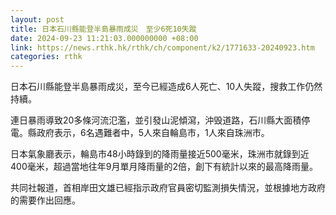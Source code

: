 ```yaml
---
layout: post
title: 日本石川縣能登半島暴雨成災　至少6死10失蹤
date: 2024-09-23 11:21:03.000000000 +08:00
link: https://news.rthk.hk/rthk/ch/component/k2/1771633-20240923.htm
categories: rthk
---
```


日本石川縣能登半島暴雨成災，至今已經造成6人死亡、10人失蹤，搜救工作仍然持續。

連日暴雨導致20多條河流氾濫，並引發山泥傾瀉，沖毁道路，石川縣大面積停電。縣政府表示，6名遇難者中，5人來自輪島市，1人來自珠洲市。

日本氣象廳表示，輪島市48小時錄到的降雨量接近500毫米，珠洲市就錄到近400毫米，超過當地往年9月單月降雨量的2倍，創下有統計以來的最高降雨量。

共同社報道，首相岸田文雄已經指示政府官員密切監測損失情況，並根據地方政府的需要作出回應。
